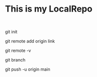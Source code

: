 # This is my LocalRepo

<br/>

git init

git remote add origin link

git remote -v

git branch

git push -u origin main